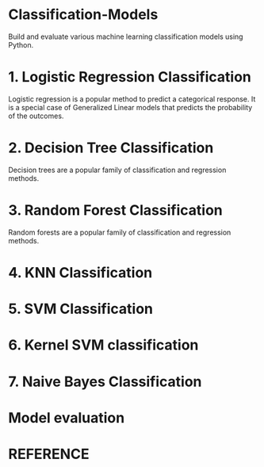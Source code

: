 # Classification-Models
Build and evaluate various machine learning classification models using Python.

# 1. Logistic Regression Classification

Logistic regression is a popular method to predict a categorical response. It is a special case of Generalized Linear models that predicts the probability of the outcomes. 

# 2. Decision Tree Classification

Decision trees are a popular family of classification and regression methods. 

# 3. Random Forest Classification

Random forests are a popular family of classification and regression methods.

# 4. KNN Classification

# 5. SVM Classification

# 6. Kernel SVM classification

# 7. Naive Bayes Classification

# Model evaluation

# REFERENCE

